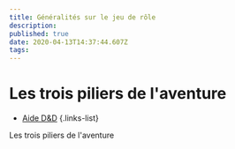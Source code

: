 ```yaml
---
title: Généralités sur le jeu de rôle
description: 
published: true
date: 2020-04-13T14:37:44.607Z
tags: 
---
```


# Les trois piliers de l'aventure

- [Aide D&D](https://www.aidedd.org/regles/) 
{.links-list}

Les trois piliers de l'aventure